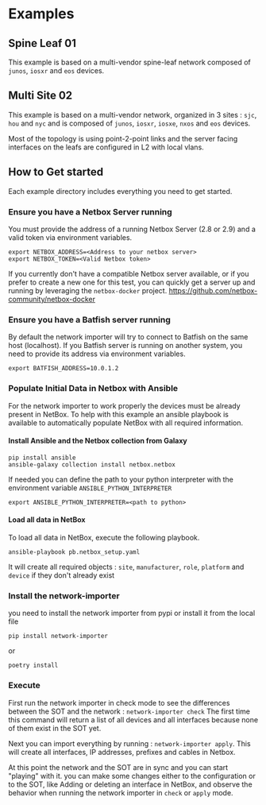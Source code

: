 
# Examples

## Spine Leaf 01

This example is based on a multi-vendor spine-leaf network composed of `junos`, `iosxr` and `eos` devices.

## Multi Site 02
This example is based on a multi-vendor network, organized in 3 sites : `sjc`, `hou` and `nyc` and is composed of `junos`, `iosxr`, `iosxe`, `nxos` and `eos` devices. 

Most of the topology is using point-2-point links and the server facing interfaces on the leafs are configured in L2 with local vlans.

## How to Get started

Each example directory includes everything you need to get started.

### Ensure you have a Netbox Server running

You must provide the address of a running Netbox Server (2.8 or 2.9) and a valid token via environment variables.
```
export NETBOX_ADDRESS=<Address to your netbox server>
export NETBOX_TOKEN=<Valid Netbox token>
```

If you currently don't have a compatible Netbox server available, or if you prefer to create a new one for this test, you can quickly get a server up and running by leveraging the `netbox-docker` project.
https://github.com/netbox-community/netbox-docker

### Ensure you have a Batfish server running

By default the network importer will try to connect to Batfish on the same host (localhost).
If you Batfish server is running on another system, you need to provide its address via environment variables.
```
export BATFISH_ADDRESS=10.0.1.2
```

### Populate Initial Data in Netbox with Ansible

For the network importer to work properly the devices must be already present in NetBox. 
To help with this example an ansible playbook is available to automatically populate NetBox with all required information.

#### Install Ansible and the Netbox collection from Galaxy
```
pip install ansible
ansible-galaxy collection install netbox.netbox
```

If needed you can define the path to your python interpreter with the environment variable `ANSIBLE_PYTHON_INTERPRETER` 
```
export ANSIBLE_PYTHON_INTERPRETER=<path to python>
```

#### Load all data in NetBox

To load all data in NetBox, execute the following playbook.
```
ansible-playbook pb.netbox_setup.yaml
```

It will create all required objects : `site`, `manufacturer`, `role`, `platform` and `device` if they don't already exist

### Install the network-importer

you need to install the network importer from pypi or install it from the local file
```
pip install network-importer
```
or
```
poetry install
```

### Execute

First run the network importer in check mode to see the differences between the SOT and the network : `network-importer check`
The first time this command will return a list of all devices and all interfaces because none of them exist in the SOT yet.

Next you can import everything by running : `network-importer apply`. This will create all interfaces, IP addresses,  prefixes and cables in Netbox.

At this point the network and the SOT are in sync and you can start "playing" with it. you can make some changes either to the configuration or to the SOT, like Adding or deleting an interface in NetBox, and observe the behavior when running the network importer in `check` or `apply` mode.